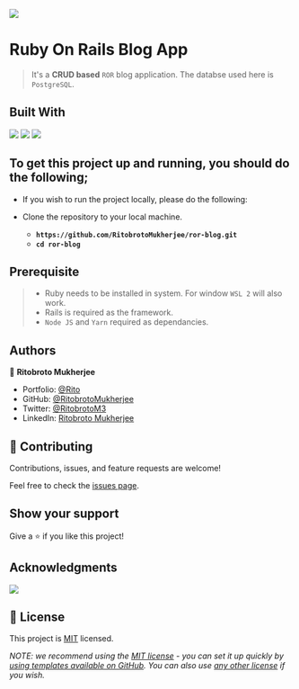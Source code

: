 ![](https://img.shields.io/badge/Ritobroto-Mukherjee-yellow?labelColor=blue)

# Ruby On Rails Blog App

> It's a **CRUD based** `ROR` blog application. The databse used here is `PostgreSQL`.

## Built With

![](https://img.shields.io/badge/Ruby-red)&nbsp;![](https://img.shields.io/badge/Github-yellow)&nbsp;![](https://img.shields.io/badge/Rails-red)


## To get this project up and running, you should do the following;
- If you wish to run the project locally, please do the following:

- Clone the repository to your local machine.
    - **`https://github.com/RitobrotoMukherjee/ror-blog.git`**
    - **`cd ror-blog`**

## Prerequisite

> - Ruby needs to be installed in system. For window `WSL 2` will also work.
> - Rails is required as the framework.
> - `Node JS` and `Yarn` required as dependancies.

## Authors

👤 **Ritobroto Mukherjee**

- Portfolio: [@Rito](https://ritobroto-mukherjee.blogspot.com/)
- GitHub: [@RitobrotoMukherjee](https://github.com/RitobrotoMukherjee)
- Twitter: [@RitobrotoM3](https://twitter.com/RitobrotoM3)
- LinkedIn: [Ritobroto Mukherjee](https://www.linkedin.com/in/ritobroto-mukherjee-519148ba/)

## 🤝 Contributing

Contributions, issues, and feature requests are welcome!

Feel free to check the [issues page](../../issues/).

## Show your support

Give a ⭐️ if you like this project!

## Acknowledgments

![](https://img.shields.io/badge/Microverse-blueviolet)

## 📝 License

This project is [MIT](./LICENSE) licensed.

_NOTE: we recommend using the [MIT license](https://choosealicense.com/licenses/mit/) - you can set it up quickly by [using templates available on GitHub](https://docs.github.com/en/communities/setting-up-your-project-for-healthy-contributions/adding-a-license-to-a-repository). You can also use [any other license](https://choosealicense.com/licenses/) if you wish._
